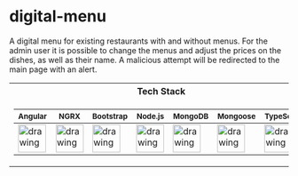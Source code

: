 # digital-menu

A digital menu for existing restaurants with and without menus. For the admin
user it is possible to change the menus and adjust the prices on the dishes,
as well as their name. A malicious attempt will be redirected to the main page 
with an alert.

<table>
<tr><th>Tech Stack</th></tr>
<tr><td>

 <sub> Angular </sub> |  <sub> NGRX </sub> | <sub> Bootstrap </sub> | <sub> Node.js </sub> | <sub> MongoDB </sub> | <sub> Mongoose </sub> |  <sub> TypeScript </sub> 
|--|--|--|--|--|--|--
<img src="https://github.com/nik-neg/digital-menu/blob//main/techstack_images/angular-icon.svg" alt="drawing" width="50"/> | <img src="https://github.com/nik-neg/digital-menu/blob//main/techstack_images/ngrx.png" alt="drawing" width="50"/> | <img src="https://github.com/nik-neg/digital-menu/blob//main/techstack_images/bootstrap.svg" alt="drawing" width="50"/> |  <img src="https://github.com/nik-neg/digital-menu/blob//main/techstack_images/nodejs.svg" alt="drawing" width="50"/> |  <img src="https://github.com/nik-neg/digital-menu/blob//main/techstack_images/mongodb.svg" alt="drawing" width="50"/> |  <img src="https://github.com/nik-neg/digital-menu/blob//main/techstack_images/mongoose.png" alt="drawing" width="50"/> |  <img src="https://github.com/nik-neg/digital-menu/blob//main/techstack_images/typescript-icon.svg" alt="drawing" width="50"/> </td></tr> </table> 

 </table> 
